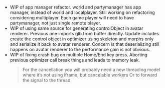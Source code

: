 - WIP of app manager refactor. world and partymanager has app manager, instead of world and localplayer. Still working on refactoring considering multiplayer. Each game player will need to have partymanager, not just single remote player.
- WIP of using same source for generating controlObject in avatar renderer. Previous one imports glb from buffer directly. Update includes create the control object in optimizer using skeleton and morphs only and serialize it back to avatar renderer. Concern is that deserializing still happens on avatar renderer to the performance gain is not obvious.
- WIP of fixing crash bug on multiple Home/End key press. Aborting previous optimizer call break things and leads to memory leak.
  > For the cancellation you will probably need a new threading model where it’s not using iframe, but cancelable workers
  > Or to forward the signal to the thread
